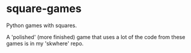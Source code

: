 square-games
============

Python games with squares.

A 'polished' (more finished) game that uses a lot of the code from these games is in my 'skwhere' repo.
